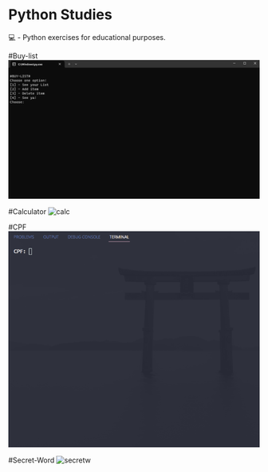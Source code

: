 # Python Studies

💻  - Python exercises for educational purposes.

#Buy-list
![buylist](https://github.com/re4n/python-studies/blob/main/gifs/buy_list.gif)

#Calculator
![calc](https://github.com/re4n/python-studies/blob/main/gifs/calc.gif)

#CPF
![cpf](https://github.com/re4n/python-studies/blob/main/gifs/cpf_gen.gif)

#Secret-Word
![secretw](https://github.com/re4n/python-studies/blob/main/gifs/secret.gif)
